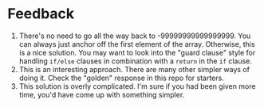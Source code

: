 # Feedback

1. There's no need to go all the way back to -99999999999999999. You can
always just anchor off the first element of the array. Otherwise, this is a
nice solution. You may want to look into the "guard clause" style for handling
`if/else` clauses in combination with a `return` in the `if` clause.
2. This is an interesting approach. There are many other simpler ways of doing
it. Check the "golden" response in this repo for starters.
3. This solution is overly complicated. I'm sure if you had been given more
time, you'd have come up with something simpler.
